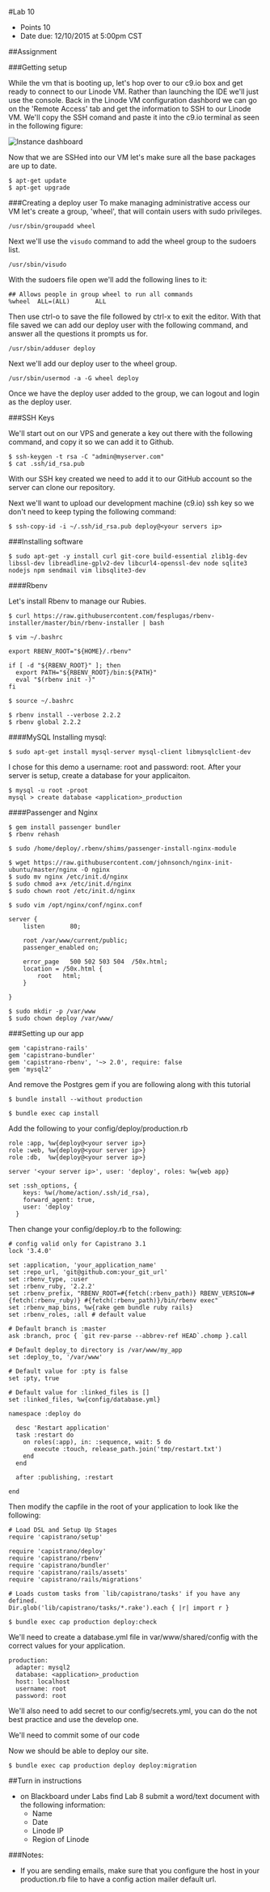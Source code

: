 #Lab 10
* Points 10
* Date due: 12/10/2015 at 5:00pm CST

##Assignment

###Getting setup

While the vm that is booting up, let's hop over to our c9.io box and get ready to connect to our Linode VM. Rather than launching the IDE we'll just use the console.  Back in the Linode VM configuration dashbord we can go on the 'Remote Access' tab and get the information to SSH to our Linode VM.  We'll copy the SSH comand and paste it into the c9.io terminal as seen in the following figure:

![Instance dashboard](./images/ssh_to_linode.png)

Now that we are SSHed into our VM let's make sure all the base packages are up to date.

```
$ apt-get update
$ apt-get upgrade
```

###Creating a deploy user
To make managing administrative access our VM let's create a group, 'wheel', that will contain users with sudo privileges.

```
/usr/sbin/groupadd wheel
```

Next we'll use the ```visudo``` command to add the wheel group to the sudoers list.

```
/usr/sbin/visudo
```

With the sudoers file open we'll add the following lines to it:

```
## Allows people in group wheel to run all commands
%wheel  ALL=(ALL)       ALL
```

Then use ctrl-o to save the file followed by ctrl-x to exit the editor. With that file saved we can add our deploy user with the following command, and answer all the questions it prompts us for.

```
/usr/sbin/adduser deploy
```

Next we'll add our deploy user to the wheel group.
```
/usr/sbin/usermod -a -G wheel deploy
```
Once we have the deploy user added to the group, we can logout and login as the deploy user.

###SSH Keys

We'll start out on our VPS and generate a key out there with the following command, and copy it so we can add it to Github.

```
$ ssh-keygen -t rsa -C "admin@myserver.com"
$ cat .ssh/id_rsa.pub
```

With our SSH key created we need to add it to our GitHub account so the server can clone our repository.

Next we'll want to upload our development machine (c9.io) ssh key so we don't need to keep typing the following command:
```
$ ssh-copy-id -i ~/.ssh/id_rsa.pub deploy@<your servers ip>
```

###Installing software
```
$ sudo apt-get -y install curl git-core build-essential zlib1g-dev libssl-dev libreadline-gplv2-dev libcurl4-openssl-dev node sqlite3 nodejs npm sendmail vim libsqlite3-dev
```

####Rbenv

Let's install Rbenv to manage our Rubies.

```
$ curl https://raw.githubusercontent.com/fesplugas/rbenv-installer/master/bin/rbenv-installer | bash
```

```
$ vim ~/.bashrc
```

```
export RBENV_ROOT="${HOME}/.rbenv"

if [ -d "${RBENV_ROOT}" ]; then
  export PATH="${RBENV_ROOT}/bin:${PATH}"
  eval "$(rbenv init -)"
fi
```

```
$ source ~/.bashrc
```

```
$ rbenv install --verbose 2.2.2
$ rbenv global 2.2.2
```
####MySQL
Installing mysql:

```
$ sudo apt-get install mysql-server mysql-client libmysqlclient-dev
```
I chose for this demo a username: root and password: root.  After your server is setup, create a database for your applicaiton.

```
$ mysql -u root -proot
mysql > create database <application>_production
```


####Passenger and Nginx
```
$ gem install passenger bundler
$ rbenv rehash
```

```
$ sudo /home/deploy/.rbenv/shims/passenger-install-nginx-module
```

```
$ wget https://raw.githubusercontent.com/johnsonch/nginx-init-ubuntu/master/nginx -O nginx
$ sudo mv nginx /etc/init.d/nginx
$ sudo chmod a+x /etc/init.d/nginx
$ sudo chown root /etc/init.d/nginx
```

```
$ sudo vim /opt/nginx/conf/nginx.conf
```

```
server {
    listen       80;

    root /var/www/current/public;
    passenger_enabled on;

    error_page   500 502 503 504  /50x.html;
    location = /50x.html {
        root   html;
    }

}
```

```
$ sudo mkdir -p /var/www
$ sudo chown deploy /var/www/
```

###Setting up our app

```
gem 'capistrano-rails'
gem 'capistrano-bundler'
gem 'capistrano-rbenv', '~> 2.0', require: false
gem 'mysql2'
```

And remove the Postgres gem if you are following along with this tutorial

```
$ bundle install --without production
```

```
$ bundle exec cap install
```
Add the following to your config/deploy/production.rb
```
role :app, %w{deploy@<your server ip>}
role :web, %w{deploy@<your server ip>}
role :db,  %w{deploy@<your server ip>}

server '<your server ip>', user: 'deploy', roles: %w{web app}

set :ssh_options, {
    keys: %w(/home/action/.ssh/id_rsa),
    forward_agent: true,
    user: 'deploy'
  }
```

Then change your config/deploy.rb to the following:

```
# config valid only for Capistrano 3.1
lock '3.4.0'

set :application, 'your_application_name'
set :repo_url, 'git@github.com:your_git_url'
set :rbenv_type, :user
set :rbenv_ruby, '2.2.2'
set :rbenv_prefix, "RBENV_ROOT=#{fetch(:rbenv_path)} RBENV_VERSION=#{fetch(:rbenv_ruby)} #{fetch(:rbenv_path)}/bin/rbenv exec"
set :rbenv_map_bins, %w{rake gem bundle ruby rails}
set :rbenv_roles, :all # default value

# Default branch is :master
ask :branch, proc { `git rev-parse --abbrev-ref HEAD`.chomp }.call

# Default deploy_to directory is /var/www/my_app
set :deploy_to, '/var/www'

# Default value for :pty is false
set :pty, true

# Default value for :linked_files is []
set :linked_files, %w{config/database.yml}

namespace :deploy do

  desc 'Restart application'
  task :restart do
    on roles(:app), in: :sequence, wait: 5 do
       execute :touch, release_path.join('tmp/restart.txt')
    end
  end

  after :publishing, :restart

end
```

Then modify the capfile in the root of your application to look like the following:

```
# Load DSL and Setup Up Stages
require 'capistrano/setup'

require 'capistrano/deploy'
require 'capistrano/rbenv'
require 'capistrano/bundler'
require 'capistrano/rails/assets'
require 'capistrano/rails/migrations'

# Loads custom tasks from `lib/capistrano/tasks' if you have any defined.
Dir.glob('lib/capistrano/tasks/*.rake').each { |r| import r }
```

```
$ bundle exec cap production deploy:check
```

We'll need to create a database.yml file in var/www/shared/config with the correct values for your application.

```
production:
  adapter: mysql2
  database: <application>_production
  host: localhost
  username: root
  password: root
```


We'll also need to add secret to our config/secrets.yml, you can do the not best practice and use the develop one.

We'll need to commit some of our code

Now we should be able to deploy our site.
```
$ bundle exec cap production deploy deploy:migration
```

##Turn in instructions
* on Blackboard under Labs find Lab 8 submit a word/text document with the following information:
  * Name
  * Date
  * Linode IP
  * Region of Linode

###Notes:
* If you are sending emails, make sure that you configure the host in your production.rb file to have a config action mailer default url.
